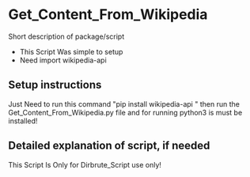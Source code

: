 # Get_Content_From_Wikipedia

Short description of package/script

- This Script Was simple to setup
- Need import wikipedia-api


## Setup instructions


Just Need to run this command "pip install wikipedia-api
" then run the Get_Content_From_Wikipedia.py file and for running  python3 is must be installed! 

## Detailed explanation of script, if needed

This Script Is Only for Dirbrute_Script use only! 